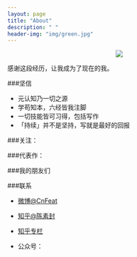 ```yaml
---
layout: page
title: "About"
description: " "
header-img: "img/green.jpg"
---
```



<center>
    <p><img src="http://7xlfkx.com1.z0.glb.clouddn.com/white2.jpg" align="center"></p>
</center>

感谢这段经历，让我成为了现在的我。



###坚信


- 元认知乃一切之源
- 学苟知本，六经皆我注脚 
- 一切技能皆可习得，包括写作
- 「持续」并不是坚持，写就是最好的回报


###关注：


###代表作：




###我的朋友们



###联系


- [微博@CnFeat](http://weibo.com/)

- [知乎@陈素封](http://www.zhihu.com/people/)

- [知乎专栏](http://zhuanlan.zhihu.com/)

- 公众号：


<center>
    <p><img src="" align="center"></p>
</center>






